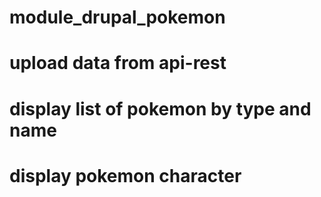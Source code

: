 # module_drupal_pokemon
# upload data from api-rest
# display list of pokemon by type and name
# display pokemon character 
